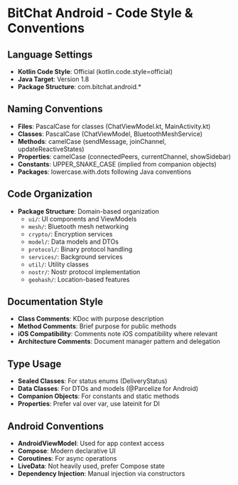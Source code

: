 # BitChat Android - Code Style & Conventions

## Language Settings
- **Kotlin Code Style**: Official (kotlin.code.style=official)
- **Java Target**: Version 1.8
- **Package Structure**: com.bitchat.android.*

## Naming Conventions
- **Files**: PascalCase for classes (ChatViewModel.kt, MainActivity.kt)
- **Classes**: PascalCase (ChatViewModel, BluetoothMeshService)
- **Methods**: camelCase (sendMessage, joinChannel, updateReactiveStates)
- **Properties**: camelCase (connectedPeers, currentChannel, showSidebar)
- **Constants**: UPPER_SNAKE_CASE (implied from companion objects)
- **Packages**: lowercase.with.dots following Java conventions

## Code Organization
- **Package Structure**: Domain-based organization
  - `ui/`: UI components and ViewModels
  - `mesh/`: Bluetooth mesh networking
  - `crypto/`: Encryption services
  - `model/`: Data models and DTOs
  - `protocol/`: Binary protocol handling
  - `services/`: Background services
  - `util/`: Utility classes
  - `nostr/`: Nostr protocol implementation
  - `geohash/`: Location-based features

## Documentation Style
- **Class Comments**: KDoc with purpose description
- **Method Comments**: Brief purpose for public methods
- **iOS Compatibility**: Comments note iOS compatibility where relevant
- **Architecture Comments**: Document manager pattern and delegation

## Type Usage
- **Sealed Classes**: For status enums (DeliveryStatus)
- **Data Classes**: For DTOs and models (@Parcelize for Android)
- **Companion Objects**: For constants and static methods
- **Properties**: Prefer val over var, use lateinit for DI

## Android Conventions
- **AndroidViewModel**: Used for app context access
- **Compose**: Modern declarative UI
- **Coroutines**: For async operations
- **LiveData**: Not heavily used, prefer Compose state
- **Dependency Injection**: Manual injection via constructors